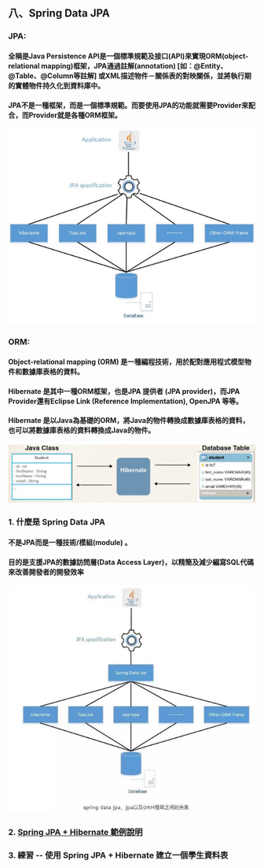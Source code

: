 ## 八、Spring Data JPA
### JPA:
#### 全稱是Java Persistence API是一個標準規範及接口(API)來實現ORM(object-relational mapping)框架，JPA通過註解(annotation) [如：@Entity、@Table、@Column等註解] 或XML描述物件－關係表的對映關係，並將執行期的實體物件持久化到資料庫中。
#### JPA不是一種框架，而是一個標準規範。而要使用JPA的功能就需要Provider來配合，而Provider就是各種ORM框架。
#### <img src="../images/jpa.jpg">
### ORM: 
#### Object-relational mapping (ORM) 是一種編程技術，用於配對應用程式模型物件和數據庫表格的資料。
#### Hibernate 是其中一種ORM框架，也是JPA 提供者 (JPA provider)，而JPA Provider還有Eclipse Link (Reference Implementation), OpenJPA 等等。
#### Hibernate 是以Java為基礎的ORM，將Java的物件轉換成數據庫表格的資料，也可以將數據庫表格的資料轉換成Java的物件。
#### <img src="../images/hibernate.jpg">
### 1. 什麼是 Spring Data JPA
#### 不是JPA而是一種技術/模組(module) 。
#### 目的是支援JPA的數據訪問層(Data Access Layer)，以精簡及減少編寫SQL代碼來改善開發者的開發效率
#### <img src="../images/spring-data-jpa.jpg">

### 2. [Spring JPA + Hibernate 範例說明](https://matthung0807.blogspot.com/2019/05/spring-boot-2-spring-data-jpa-mysql-8.html "範例教學網頁")
### 3. 練習 -- 使用 Spring JPA + Hibernate 建立一個學生資料表
